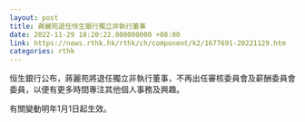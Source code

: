 ```yaml
---
layout: post
title: 蔣麗苑退任恒生銀行獨立非執行董事
date: 2022-11-29 18:20:22.000000000 +08:00
link: https://news.rthk.hk/rthk/ch/component/k2/1677691-20221129.htm
categories: rthk
---
```


恒生銀行公布，蔣麗苑將退任獨立非執行董事，不再出任審核委員會及薪酬委員會委員，以便有更多時間專注其他個人事務及興趣。

有關變動明年1月1日起生效。
